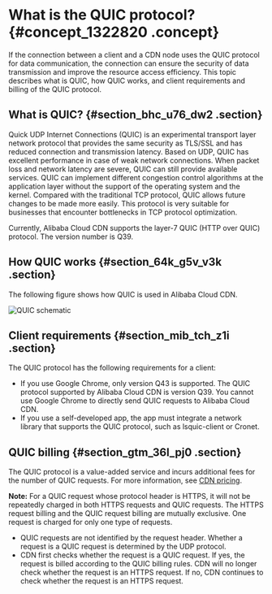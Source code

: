 # What is the QUIC protocol? {#concept_1322820 .concept}

If the connection between a client and a CDN node uses the QUIC protocol for data communication, the connection can ensure the security of data transmission and improve the resource access efficiency. This topic describes what is QUIC, how QUIC works, and client requirements and billing of the QUIC protocol.

## What is QUIC? {#section_bhc_u76_dw2 .section}

Quick UDP Internet Connections \(QUIC\) is an experimental transport layer network protocol that provides the same security as TLS/SSL and has reduced connection and transmission latency. Based on UDP, QUIC has excellent performance in case of weak network connections. When packet loss and network latency are severe, QUIC can still provide available services. QUIC can implement different congestion control algorithms at the application layer without the support of the operating system and the kernel. Compared with the traditional TCP protocol, QUIC allows future changes to be made more easily. This protocol is very suitable for businesses that encounter bottlenecks in TCP protocol optimization.

Currently, Alibaba Cloud CDN supports the layer-7 QUIC \(HTTP over QUIC\) protocol. The version number is Q39.

## How QUIC works {#section_64k_g5v_v3k .section}

The following figure shows how QUIC is used in Alibaba Cloud CDN.

![QUIC schematic](http://static-aliyun-doc.oss-cn-hangzhou.aliyuncs.com/assets/img/1054402/156552286252635_en-US.png)

## Client requirements {#section_mib_tch_z1i .section}

The QUIC protocol has the following requirements for a client:

-   If you use Google Chrome, only version Q43 is supported. The QUIC protocol supported by Alibaba Cloud CDN is version Q39. You cannot use Google Chrome to directly send QUIC requests to Alibaba Cloud CDN.
-   If you use a self-developed app, the app must integrate a network library that supports the QUIC protocol, such as lsquic-client or Cronet.

## QUIC billing {#section_gtm_36l_pj0 .section}

The QUIC protocol is a value-added service and incurs additional fees for the number of QUIC requests. For more information, see [CDN pricing](https://www.aliyun.com/price/product?spm=5176.175459.915900.btn2.3749312f2FsBxF#/cdn/detail).

**Note:** For a QUIC request whose protocol header is HTTPS, it will not be repeatedly charged in both HTTPS requests and QUIC requests. The HTTPS request billing and the QUIC request billing are mutually exclusive. One request is charged for only one type of requests.

-   QUIC requests are not identified by the request header. Whether a request is a QUIC request is determined by the UDP protocol.
-   CDN first checks whether the request is a QUIC request. If yes, the request is billed according to the QUIC billing rules. CDN will no longer check whether the request is an HTTPS request. If no, CDN continues to check whether the request is an HTTPS request.

